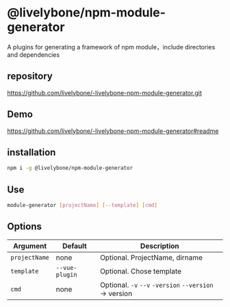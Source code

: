 # @livelybone/npm-module-generator
A plugins for generating a framework of npm module，include directories and dependencies

## repository
https://github.com/livelybone/-livelybone-npm-module-generator.git

## Demo
https://github.com/livelybone/-livelybone-npm-module-generator#readme

## installation
```bash
npm i -g @livelybone/npm-module-generator
```

## Use
```bash
module-generator [projectName] [--template] [cmd]
```

## Options
|Argument|Default|Description|
|--------|-------|-----------|
|`projectName`|none|Optional. ProjectName, dirname|
|`template`|`--vue-plugin`|Optional. Chose template|
|`cmd`|none|Optional. `-v` `--v` `-version` `--version` -> version |

